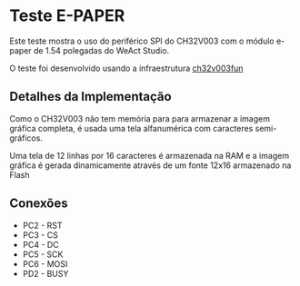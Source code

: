 # Teste E-PAPER
Este teste mostra o uso do periférico SPI do CH32V003 com o módulo e-paper de 1.54 polegadas do WeAct Studio.

O teste foi desenvolvido usando a infraestrutura [ch32v003fun](https://github.com/cnlohr/ch32v003fun)

## Detalhes da Implementação
Como o CH32V003 não tem memória para para armazenar a imagem gráfica completa, é usada uma tela alfanumérica com caracteres semi-gráficos.

Uma tela de 12 linhas por 16 caracteres é armazenada na RAM e a imagem gráfica é gerada dinamicamente através de um fonte 12x16 armazenado na Flash

## Conexões

* PC2 - RST
* PC3 - CS
* PC4 - DC
* PC5 - SCK
* PC6 - MOSI
* PD2 - BUSY

